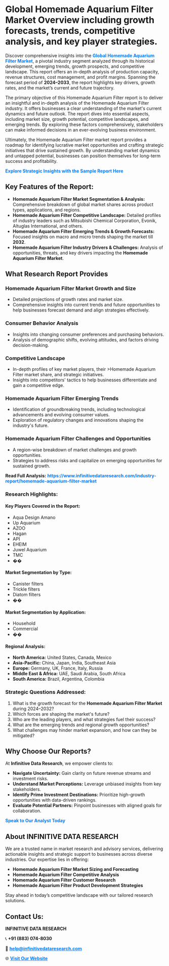<h1>Global Homemade Aquarium Filter Market Overview including growth forecasts, trends, competitive analysis, and key player strategies.</h1>
<p>
Discover comprehensive insights into the 
<a href="https://www.infinitivedataresearch.com/industry-report/homemade-aquarium-filter-market" rel="dofollow" style="color: #007BFF; text-decoration: none;"><strong>Global Homemade Aquarium Filter Market</strong></a>, a pivotal industry segment analyzed through its historical development, emerging trends, growth prospects, and competitive landscape. This report offers an in-depth analysis of production capacity, revenue structures, cost management, and profit margins. Spanning the forecast period of <strong>2024–2033</strong>, the report highlights key drivers, growth rates, and the market’s current and future trajectory.
</p>
<p>
The primary objective of this Homemade Aquarium Filter report is to deliver an insightful and in-depth analysis of the Homemade Aquarium Filter industry. It offers businesses a clear understanding of the market's current dynamics and future outlook. The report dives into essential aspects, including market size, growth potential, competitive landscapes, and emerging trends. By exploring these factors comprehensively, stakeholders can make informed decisions in an ever-evolving business environment.
</p>
<p>
Ultimately, the Homemade Aquarium Filter market report provides a roadmap for identifying lucrative market opportunities and crafting strategic initiatives that drive sustained growth. By understanding market dynamics and untapped potential, businesses can position themselves for long-term success and profitability.
</p>
<p>
<a href="https://www.infinitivedataresearch.com/request-sample/reportId=109485" style="color: #007BFF; text-decoration: none;"><strong>Explore Strategic Insights with the Sample Report Here</strong></a>
</p>

<h2>Key Features of the Report:</h2>
<ul>
<li><strong>Homemade Aquarium Filter Market Segmentation & Analysis:</strong> Comprehensive breakdown of global market shares across product types, applications, and regions.</li>
<li><strong>Homemade Aquarium Filter Competitive Landscape:</strong> Detailed profiles of industry leaders such as Mitsubishi Chemical Corporation, Evonik, Altuglas International, and others.</li>
<li><strong>Homemade Aquarium Filter Emerging Trends & Growth Forecasts:</strong> Focused insights on macro and micro trends shaping the market till <strong>2032</strong>.</li>
<li><strong>Homemade Aquarium Filter Industry Drivers & Challenges:</strong> Analysis of opportunities, threats, and key drivers impacting the <strong>Homemade Aquarium Filter Market</strong>.</li>
</ul>

<h2>What Research Report Provides</h2>
<h3>Homemade Aquarium Filter Market Growth and Size</h3>
<ul>
<li>Detailed projections of growth rates and market size.</li>
<li>Comprehensive insights into current trends and future opportunities to help businesses forecast demand and align strategies effectively.</li>
</ul>

<h3>Consumer Behavior Analysis</h3>
<ul>
<li>Insights into changing consumer preferences and purchasing behaviors.</li>
<li>Analysis of demographic shifts, evolving attitudes, and factors driving decision-making.</li>
</ul>

<h3>Competitive Landscape</h3>
<ul>
<li>In-depth profiles of key market players, their >Homemade Aquarium Filter market share, and strategic initiatives.</li>
<li>Insights into competitors' tactics to help businesses differentiate and gain a competitive edge.</li>
</ul>

<h3>Homemade Aquarium Filter Emerging Trends</h3>
<ul>
<li>Identification of groundbreaking trends, including technological advancements and evolving consumer values.</li>
<li>Exploration of regulatory changes and innovations shaping the industry's future.</li>
</ul>

<h3>Homemade Aquarium Filter Challenges and Opportunities</h3>
<ul>
<li>A region-wise breakdown of market challenges and growth opportunities.</li>
<li>Strategies to address risks and capitalize on emerging opportunities for sustained growth.</li>
</ul>
<p><strong>Read Full Analysis:</strong> <a href="https://www.infinitivedataresearch.com/industry-report/homemade-aquarium-filter-market" rel="dofollow" style="color: #007BFF; text-decoration: none;"><strong>https://www.infinitivedataresearch.com/industry-report/homemade-aquarium-filter-market</strong></a></p>
<h3>Research Highlights:</h3>
<h4>Key Players Covered in the Report:</h4>
<ul><li>Aqua Design Amano</li><li>Up Aquarium</li><li>AZOO</li><li>Hagan</li><li>API</li><li>EHEIM</li><li>Juwel Aquarium</li><li>TMC</li><li>��</li></ul>
<h4>Market Segmentation by Type:</h4>
<ul><li>Canister filters</li><li>Trickle filters</li><li>Diatom filters</li><li>��</li></ul>
<h4>Market Segmentation by Application:</h4>
<ul><li>Household</li><li>Commercial</li><li>��</li></ul>

<h4>Regional Analysis:</h4>
<ul>
<li><strong>North America:</strong> United States, Canada, Mexico</li>
<li><strong>Asia-Pacific:</strong> China, Japan, India, Southeast Asia</li>
<li><strong>Europe:</strong> Germany, UK, France, Italy, Russia</li>
<li><strong>Middle East & Africa:</strong> UAE, Saudi Arabia, South Africa</li>
<li><strong>South America:</strong> Brazil, Argentina, Colombia</li>
</ul>

<h3>Strategic Questions Addressed:</h3>
<ol>
<li>What is the growth forecast for the <strong>Homemade Aquarium Filter Market</strong> during 2024–2032?</li>
<li>Which forces are shaping the market's future?</li>
<li>Who are the leading players, and what strategies fuel their success?</li>
<li>What are the emerging trends and regional growth opportunities?</li>
<li>What challenges may hinder market expansion, and how can they be mitigated?</li>
</ol>

<h2>Why Choose Our Reports?</h2>
<p>At <strong>Infinitive Data Research</strong>, we empower clients to:</p>
<ul>
<li><strong>Navigate Uncertainty:</strong> Gain clarity on future revenue streams and investment risks.</li>
<li><strong>Understand Market Perceptions:</strong> Leverage unbiased insights from key stakeholders.</li>
<li><strong>Identify Prime Investment Destinations:</strong> Prioritize high-growth opportunities with data-driven rankings.</li>
<li><strong>Evaluate Potential Partners:</strong> Pinpoint businesses with aligned goals for collaboration.</li>
</ul>
<p><a href="https://www.infinitivedataresearch.com/industry-report/homemade-aquarium-filter-market" rel="dofollow" style="color: #007BFF; text-decoration: none;"><strong>Speak to Our Analyst Today</strong></a></p>

<h2>About INFINITIVE DATA RESEARCH</h2>
<p>We are a trusted name in market research and advisory services, delivering actionable insights and strategic support to businesses across diverse industries. Our expertise lies in offering:</p>
<ul>
<li><strong>Homemade Aquarium Filter Market Sizing and Forecasting</strong></li>
<li><strong>Homemade Aquarium Filter Competitive Analysis</strong></li>
<li><strong>Homemade Aquarium Filter Customer Research</strong></li>
<li><strong>Homemade Aquarium Filter Product Development Strategies</strong></li>
</ul>
<p>Stay ahead in today’s competitive landscape with our tailored research solutions.</p>

<h2>Contact Us:</h2>
<p><strong>INFINITIVE DATA RESEARCH</strong></p>
<p>📞 <strong>+91 (883) 074-8030</strong></p>
<p>📧 <strong><a href="mailto:help@infinitivedataresearch.com" style="color: #007BFF;">help@infinitivedataresearch.com</a></strong></p>
<p>🌐 <strong><a href="https://www.infinitivedataresearch.com" rel="dofollow" style="color: #007BFF;">Visit Our Website</a></strong></p>